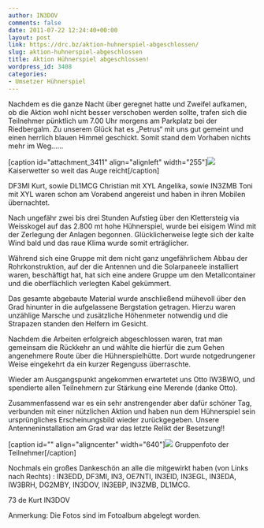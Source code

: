 ```yaml
---
author: IN3DOV
comments: false
date: 2011-07-22 12:24:40+00:00
layout: post
link: https://drc.bz/aktion-huhnerspiel-abgeschlossen/
slug: aktion-huhnerspiel-abgeschlossen
title: Aktion Hühnerspiel abgeschlossen!
wordpress_id: 3408
categories:
- Umsetzer Hühnerspiel
---
```


Nachdem es die ganze Nacht über geregnet hatte und Zweifel aufkamen, ob die Aktion wohl nicht besser verschoben werden sollte, trafen sich die Teilnehmer pünktlich um 7.00 Uhr morgens am Parkplatz bei der Riedbergalm. Zu unserem Glück hat es „Petrus“ mit uns gut gemeint und einen herrlich blauen Himmel geschickt. Somit stand dem Vorhaben nichts mehr im Weg......

[caption id="attachment_3411" align="alignleft" width="255"][![](https://drc.bz/wp-content/uploads/2011/07/IMG_6248.jpg)](https://drc.bz/wp-content/uploads/2011/07/IMG_6248.jpg) Kaiserwetter so weit das Auge reicht[/caption]

DF3MI Kurt, sowie DL1MCG Christian mit XYL Angelika, sowie IN3ZMB Toni mit XYL waren schon am Vorabend angereist und haben in ihren Mobilen übernachtet.

Nach ungefähr zwei bis drei Stunden Aufstieg über den Klettersteig via Weisskogel auf das 2.800 mt hohe Hühnerspiel, wurde bei eisigem Wind mit der Zerlegung der Anlagen begonnen. Glücklicherweise legte sich der kalte Wind bald und das raue Klima wurde somit erträglicher.

Während sich eine Gruppe mit dem nicht ganz ungefährlichem Abbau der Rohrkonstruktion, auf der die Antennen und die Solarpaneele installiert waren, beschäftigt hat, hat sich eine andere Gruppe um den Metallcontainer und die oberflächlich verlegten Kabel gekümmert.

Das gesamte abgebaute Material wurde anschließend mühevoll über den Grad hinunter in die aufgelassene Bergstation getragen. Hierzu waren unzählige Marsche und zusätzliche Höhenmeter notwendig und die Strapazen standen den Helfern im Gesicht.

Nachdem die Arbeiten erfolgreich abgeschlossen waren, trat man gemeinsam die Rückkehr an und wählte die hierfür die zum Gehen angenehmere Route über die Hühnerspielhütte. Dort wurde notgedrungener Weise eingekehrt da ein kurzer Regenguss überraschte.

Wieder am Ausgangspunkt angekommen erwartetet uns Otto IW3BWO, und spendierte allen Teilnehmern zur Stärkung eine Merende (danke Otto).

Zusammenfassend war es ein sehr anstrengender aber dafür schöner Tag, verbunden mit einer nützlichen Aktion und haben nun dem Hühnerspiel sein ursprüngliches Erscheinungsbild wieder zurückgegeben. Unsere Antenneninstallation am Grad war das letzte Relikt der Besetzung!!

[caption id="" align="aligncenter" width="640"]![](https://drc.bz/wp-content/uploads/2011/07/IMG_6284.jpg) Gruppenfoto der Teilnehmer[/caption]

Nochmals ein großes Dankeschön an alle die mitgewirkt haben (von Links nach Rechts) : IN3EDD, DF3MI, IN3, OE7NTI, IN3EID, IN3EGL, IN3EDA, IW3BRH, DG2MBY, IN3DOV, IN3EBP, IN3ZMB, DL1MCG.

73 de Kurt IN3DOV

Anmerkung: Die Fotos sind im Fotoalbum abgelegt worden.
